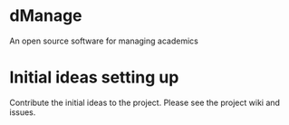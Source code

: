 # dManage
An open source software for managing academics
# Initial ideas setting up
Contribute the initial ideas to the project.
Please see the project wiki and issues.
